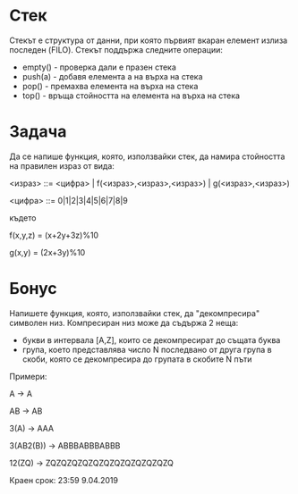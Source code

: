 # Стек

Стекът е структура от данни, при която първият вкаран елемент излиза последен (FILO). Стекът поддържа следните операции:
* empty() - проверка дали е празен стека
* push(a) - добавя елемента а на върха на стека
* pop() - премахва елемента на върха на стека
* top() - връща стойността на елемента на върха на стека

# Задача

Да се напише функция, която, използвайки стек, да намира стойността на правилен израз от вида:

<израз> ::= <цифра> | f(<израз>,<израз>,<израз>) | g(<израз>,<израз>)

<цифра> ::= 0|1|2|3|4|5|6|7|8|9

където

f(x,y,z) = (x+2y+3z)%10

g(x,y) = (2x+3y)%10

# Бонус

Напишете функция, която, използвайки стек, да "декомпресира" символен низ. Компресиран низ може да съдържа 2 неща:
* букви в интервала [A,Z], които се декомпресират до същата буква
* група, което представлява число N последвано от друга група в скоби, която се декомпресира до групата в скобите N пъти

Примери:

A -> A

AB -> AB

3(A) -> AAA

3(AB2(B)) -> ABBBABBBABBB

12(ZQ) -> ZQZQZQZQZQZQZQZQZQZQZQZQ

Краен срок: 23:59 9.04.2019 
